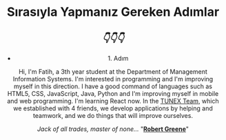 <h1 align="center" dir="auto"><b> Sırasıyla Yapmanız Gereken Adımlar</b></h1>

<h2 align="center" dir="auto"><i>👇👇👇</i></h2>

<ul align="center" dir="auto">
  <li>1. Adım</li>
</ul>
<p align="center" dir="auto">
Hi, I'm Fatih, a 3th year student at the Department of Management Information Systems. I'm interested in programming and I'm improving myself in this direction. I have a good command of languages such as HTML5, CSS, JavaScript, Java, Python and I'm improving myself in mobile and web programming. I'm learning React now. In the <a href="https://www.tunexdigital.com" target="_blank">TUNEX Team</a>, which we established with 4 friends, we develop applications by helping and teamwork, and we do things that will improve ourselves.
</p>

<p align="center" dir="auto"><em> Jack of all trades, master of none... </em>"<b><ins>Robert Greene</ins></b>"</p>
